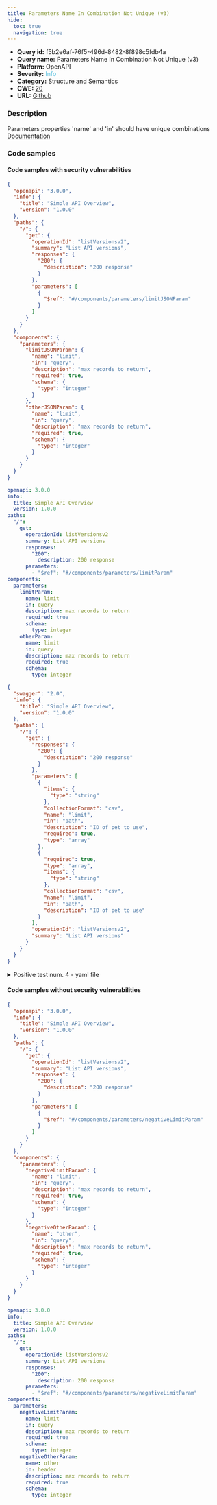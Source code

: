 ```yaml
---
title: Parameters Name In Combination Not Unique (v3)
hide:
  toc: true
  navigation: true
---
```


<style>
  .highlight .hll {
    background-color: #ff171742;
  }
  .md-content {
    max-width: 1100px;
    margin: 0 auto;
  }
</style>

-   **Query id:** f5b2e6af-76f5-496d-8482-8f898c5fdb4a
-   **Query name:** Parameters Name In Combination Not Unique (v3)
-   **Platform:** OpenAPI
-   **Severity:** <span style="color:#5bc0de">Info</span>
-   **Category:** Structure and Semantics
-   **CWE:** <a href="https://cwe.mitre.org/data/definitions/20.html" onclick="newWindowOpenerSafe(event, 'https://cwe.mitre.org/data/definitions/20.html')">20</a>
-   **URL:** [Github](https://github.com/Checkmarx/kics/tree/master/assets/queries/openAPI/general/parameters_name_in_not_unique)

### Description
Parameters properties 'name' and 'in' should have unique combinations<br>
[Documentation](https://swagger.io/specification/#parameters-object)

### Code samples
#### Code samples with security vulnerabilities
```json title="Positive test num. 1 - json file" hl_lines="28 37"
{
  "openapi": "3.0.0",
  "info": {
    "title": "Simple API Overview",
    "version": "1.0.0"
  },
  "paths": {
    "/": {
      "get": {
        "operationId": "listVersionsv2",
        "summary": "List API versions",
        "responses": {
          "200": {
            "description": "200 response"
          }
        },
        "parameters": [
          {
            "$ref": "#/components/parameters/limitJSONParam"
          }
        ]
      }
    }
  },
  "components": {
    "parameters": {
      "limitJSONParam": {
        "name": "limit",
        "in": "query",
        "description": "max records to return",
        "required": true,
        "schema": {
          "type": "integer"
        }
      },
      "otherJSONParam": {
        "name": "limit",
        "in": "query",
        "description": "max records to return",
        "required": true,
        "schema": {
          "type": "integer"
        }
      }
    }
  }
}

```
```yaml title="Positive test num. 2 - yaml file" hl_lines="25 18"
openapi: 3.0.0
info:
  title: Simple API Overview
  version: 1.0.0
paths:
  "/":
    get:
      operationId: listVersionsv2
      summary: List API versions
      responses:
        "200":
          description: 200 response
      parameters:
        - "$ref": "#/components/parameters/limitParam"
components:
  parameters:
    limitParam:
      name: limit
      in: query
      description: max records to return
      required: true
      schema:
        type: integer
    otherParam:
      name: limit
      in: query
      description: max records to return
      required: true
      schema:
        type: integer

```
```json title="Positive test num. 3 - json file" hl_lines="21"
{
  "swagger": "2.0",
  "info": {
    "title": "Simple API Overview",
    "version": "1.0.0"
  },
  "paths": {
    "/": {
      "get": {
        "responses": {
          "200": {
            "description": "200 response"
          }
        },
        "parameters": [
          {
            "items": {
              "type": "string"
            },
            "collectionFormat": "csv",
            "name": "limit",
            "in": "path",
            "description": "ID of pet to use",
            "required": true,
            "type": "array"
          },
          {
            "required": true,
            "type": "array",
            "items": {
              "type": "string"
            },
            "collectionFormat": "csv",
            "name": "limit",
            "in": "path",
            "description": "ID of pet to use"
          }
        ],
        "operationId": "listVersionsv2",
        "summary": "List API versions"
      }
    }
  }
}

```
<details><summary>Positive test num. 4 - yaml file</summary>

```yaml hl_lines="14"
swagger: "2.0"
info:
  title: Simple API Overview
  version: 1.0.0
paths:
  "/":
    get:
      operationId: listVersionsv2
      summary: List API versions
      responses:
        "200":
          description: 200 response
      parameters:
        - name: limit
          in: path
          description: ID of pet to use
          required: true
          type: array
          items:
            type: string
          collectionFormat: csv
        - name: limit
          in: path
          description: ID of pet to use
          required: true
          type: array
          items:
            type: string
          collectionFormat: csv

```
</details>


#### Code samples without security vulnerabilities
```json title="Negative test num. 1 - json file"
{
  "openapi": "3.0.0",
  "info": {
    "title": "Simple API Overview",
    "version": "1.0.0"
  },
  "paths": {
    "/": {
      "get": {
        "operationId": "listVersionsv2",
        "summary": "List API versions",
        "responses": {
          "200": {
            "description": "200 response"
          }
        },
        "parameters": [
          {
            "$ref": "#/components/parameters/negativeLimitParam"
          }
        ]
      }
    }
  },
  "components": {
    "parameters": {
      "negativeLimitParam": {
        "name": "limit",
        "in": "query",
        "description": "max records to return",
        "required": true,
        "schema": {
          "type": "integer"
        }
      },
      "negativeOtherParam": {
        "name": "other",
        "in": "query",
        "description": "max records to return",
        "required": true,
        "schema": {
          "type": "integer"
        }
      }
    }
  }
}

```
```yaml title="Negative test num. 2 - yaml file"
openapi: 3.0.0
info:
  title: Simple API Overview
  version: 1.0.0
paths:
  "/":
    get:
      operationId: listVersionsv2
      summary: List API versions
      responses:
        "200":
          description: 200 response
      parameters:
        - "$ref": "#/components/parameters/negativeLimitParam"
components:
  parameters:
    negativeLimitParam:
      name: limit
      in: query
      description: max records to return
      required: true
      schema:
        type: integer
    negativeOtherParam:
      name: other
      in: header
      description: max records to return
      required: true
      schema:
        type: integer

```
